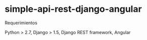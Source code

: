 simple-api-rest-django-angular
==============================

Requerimientos

Python > 2.7, 
Django > 1.5, 
Django REST framework, 
Angular
